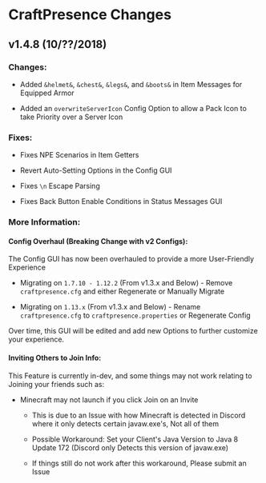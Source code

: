# CraftPresence Changes

## v1.4.8 (10/??/2018)

### Changes:

* Added `&helmet&`, `&chest&`, `&legs&`, and `&boots&` in Item Messages for Equipped Armor

* Added an `overwriteServerIcon` Config Option to allow a Pack Icon to take Priority over a Server Icon

### Fixes:

* Fixes NPE Scenarios in Item Getters

* Revert Auto-Setting Options in the Config GUI

* Fixes `\n` Escape Parsing

* Fixes Back Button Enable Conditions in Status Messages GUI

### More Information:

#### Config Overhaul (Breaking Change with v2 Configs):

The Config GUI has now been overhauled to provide a more User-Friendly Experience

* Migrating on `1.7.10 - 1.12.2` (From v1.3.x and Below) - Remove `craftpresence.cfg` and either Regenerate or Manually Migrate

* Migrating on `1.13.x` (From v1.3.x and Below) - Rename `craftpresence.cfg` to `craftpresence.properties` or Regenerate Config

Over time, this GUI will be edited and add new Options to further customize your experience.

#### Inviting Others to Join Info:

This Feature is currently in-dev, and some things may not work relating to Joining your friends such as:

* Minecraft may not launch if you click Join on an Invite

    * This is due to an Issue with how Minecraft is detected in Discord where it only detects certain javaw.exe's, Not all of them

    * Possible Workaround: Set your Client's Java Version to Java 8 Update 172 (Discord only Detects this version of javaw.exe)

    * If things still do not work after this workaround, Please submit an Issue

